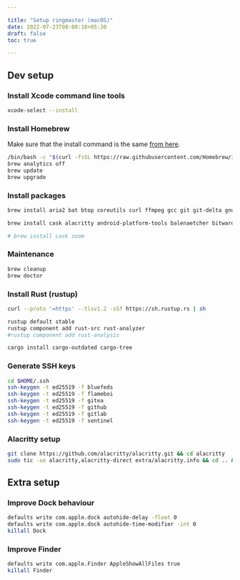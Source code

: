 ```yaml
---

title: "Setup ringmaster (macOS)"
date: 2022-07-23T08:00:10+05:30
draft: false
toc: true

---
```


## Dev setup

### Install Xcode command line tools

```bash
xcode-select --install
```

### Install Homebrew

Make sure that the install command is the same [from here](https://brew.sh/).

```bash
/bin/bash -c "$(curl -fsSL https://raw.githubusercontent.com/Homebrew/install/HEAD/install.sh)"
brew analytics off
brew update
brew upgrade
```

### Install packages

```bash
brew install aria2 bat btop coreutils curl ffmpeg gcc git git-delta gnu-sed grep handbrake htop hugo imagemagick iperf iperf3 minisign mpv neovim qemu readline rename ripgrep speedtest-cli tmux tree wakeonlan watch webp wget xz yt-dlp zsh-fast-syntax-highlighting

brew install cask alacritty android-platform-tools balenaetcher bitwarden brave-browser discord firefox homebrew/cask-fonts/font-fira-code homebrew/cask-fonts/font-fira-mono font-overpass-mono google-chrome keepassx keka librewolf macs-fan-control meld moderndeck obs protonvpn sublime-text telegram tor-browser utm virtualbox virtualbox-extension-pack whatsapp webtorrent

# brew install cask zoom
```

### Maintenance

```bash
brew cleanup
brew doctor
```

### Install Rust (rustup)

```bash
curl --proto '=https' --tlsv1.2 -sSf https://sh.rustup.rs | sh

rustup default stable
rustup component add rust-src rust-analyzer
#rustup component add rust-analysis

cargo install cargo-outdated cargo-tree
```

### Generate SSH keys

```bash
cd $HOME/.ssh
ssh-keygen -t ed25519 -f bluefeds
ssh-keygen -t ed25519 -f flameboi
ssh-keygen -t ed25519 -f gitea
ssh-keygen -t ed25519 -f github
ssh-keygen -t ed25519 -f gitlab
ssh-keygen -t ed25519 -f sentinel
```

### Alacritty setup

```bash
git clone https://github.com/alacritty/alacritty.git && cd alacritty
sudo tic -xe alacritty,alacritty-direct extra/alacritty.info && cd .. && rm -rf alacritty
```


## Extra setup

### Improve Dock behaviour

```bash
defaults write com.apple.dock autohide-delay -float 0
defaults write com.apple.dock autohide-time-modifier -int 0
killall Dock
```

### Improve Finder

```bash
defaults write com.apple.Finder AppleShowAllFiles true
killall Finder
```
